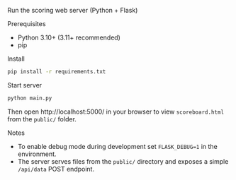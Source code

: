 Run the scoring web server (Python + Flask)

Prerequisites

- Python 3.10+ (3.11+ recommended)
- pip

Install

```bash
pip install -r requirements.txt
```

Start server

```bash
python main.py
```

Then open http://localhost:5000/ in your browser to view `scoreboard.html` from the `public/` folder.

Notes

- To enable debug mode during development set `FLASK_DEBUG=1` in the environment.
- The server serves files from the `public/` directory and exposes a simple `/api/data` POST endpoint.
